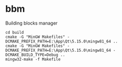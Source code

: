 # bbm
Building blocks manager

```
cd build
cmake -G "MinGW Makefiles" -DCMAKE_PREFIX_PATH=E:\App\Qt\5.15.0\mingw81_64 ..
cmake -G "MinGW Makefiles" -DCMAKE_PREFIX_PATH=E:\App\Qt\5.15.0\mingw81_64 -DCMAKE_BUILD_TYPE=Debug ..
mingw32-make -f Makefile
```
